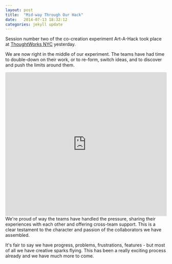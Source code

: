 ```yaml
---
layout: post
title:  "Mid-way Through Our Hack"
date:   2014-07-13 18:32:12
categories: jekyll update
---
```

Session number two of the co-creation experiment Art-A-Hack took place at <a href="http://info.thoughtworks.com/new-york/">ThoughtWorks NYC</a> yesterday.

We are now right in the middle of our experiment. The teams have had time to double-down on their work, or to re-form, switch ideas, and to discover and push the limits around them.

<iframe src="https://www.flickr.com/photos/125924023@N07/14460770879/in/set-72157645671555414/player/" width="100%" style="min-height: 450px;" frameborder="0" allowfullscreen webkitallowfullscreen mozallowfullscreen oallowfullscreen msallowfullscreen></iframe>
We're proud of way the teams have handled the pressure, sharing their experiences with each other and offering cross-team support. This is a clear testament to the character and passion of the collaborators we have assembled.

It's fair to say we have progress, problems, frustrations, features - but most of all we have creative sparks flying. This has been a really exciting process already and we have much more to come.
